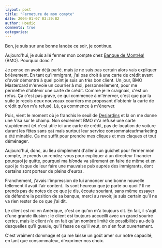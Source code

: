 ```yaml
---
layout: post
title: "Fermeture de mon compte"
date: 2004-01-07 03:39:02
author: Hoedic
comments: true
categories: 
---
```



Bon, je suis sur une bonne lancée ce soir, je continue.

Aujourd'hui, je suis allé fermer mon compte chez [Banque de Montréal](http://www.bmo.com/) (BMO). Pourquoi donc ?

Je pense en avoir déjà parlé, mais je ne suis pas certain alors vais expliquer brièvement. En tant qu'immigrant, j'ai pas droit à une carte de crédit avant d'avoir démontré à quel point je suis un très bon client. Un jour, BMO Mastercard m'envoie un courrier à moi, personnellement, pour me permettre d'obtenir une carte de crédit. Comme je le craignais, c'est un refus. Ça c'est pas grave, ce qui commence à m'énerver, c'est que par la suite je reçois deux nouveaux courriers me proposant d'obtenir la carte de crédit qu'on m'a refusé. Là, ça commence à m'énerver.

Puis, vient le moment où je franchis le seuil de [Desjardins](http://www.desjardins.com/fr/) et là on me donne une Visa sur le champ. Non seulement BMO m'a refusé une carte stupidement (et c'est utile ici une carte de crédit, pas de location de voiture durant les fêtes sans ça) mais surtout leur service consommateur/marketing a été minable. Ça me suffit pour prendre mes cliques et mes claques et tout déménager.

Aujourd'hui, donc, au lieu simplement d'aller à un guichet pour fermer mon compte, je prends un rendez-vous pour expliquer à un directeur financier pourquoi je quitte, pourquoi ma *blonde* va sûrement en faire de même et en quoi je risque de leur faire une mauvaise pub auprès des immigrants, dont certains sont porteur de pleins d'euros.

Franchement, j'avais l'impression de lui annoncer une bonne nouvelle tellement il avait l'air content. Ils sont heureux que je parte ou quoi ? Il ne prends pas de notes de ce que je dis, écoute souriant, sans même essayer de défendre la position de sa banque, merci au revoir, je suis certain qu'il ne va rien rester de ce que j'ai dit.

Le client est roi en Amérique, c'est ce qu'on m'a toujours dit. En fait, il s'agit d'une grande illusion : le client est toujours accueilli avec un grand sourire certes, mais le client n'a en fait qu'un nombre limité de possibilités au-delà desquelles qu'il gueule, qu'il fasse ce qu'il veut, on s'en fout ouvertement.

C'est vraiment dommage et ça me laisse un goût amer sur notre capacité, en tant que consommateur, d'exprimer nos choix.